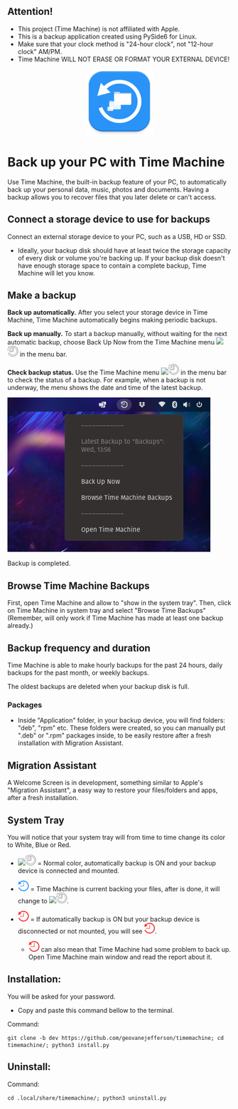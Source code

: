 ## Attention!
* This project (Time Machine) is not affiliated with Apple. 
* This is a backup application created using PySide6 for Linux.
* Make sure that your clock method is "24-hour clock", not "12-hour clock" AM/PM.
* Time Machine WILL NOT ERASE OR FORMAT YOUR EXTERNAL DEVICE!

<p align="center">
  <img width="150" height="150" src="src/icons/backup_150px.png">
 <h1 align="left">Back up your PC with Time Machine</h1>
</p>
Use Time Machine, the built-in backup feature of your PC, to automatically back up your personal data, music, photos and 
documents. Having a backup allows you to recover files that you later delete or can't access.

## Connect a storage device to use for backups
Connect an external storage device to your PC, such as a USB, HD or SSD.

* Ideally, your backup disk should have at least twice the storage capacity of every disk or volume you're backing up. 
If your backup disk doesn't have enough storage space to contain a complete backup, Time Machine will let you know.

## Make a backup
**Back up automatically.** After you select your storage device in Time Machine, Time Machine automatically begins making
periodic backups.

**Back up manually.** To start a backup manually, without waiting for the next automatic backup, choose Back Up Now from
the Time Machine menu ![](src/screenshots/systemtrayicon.png)![systemtrayicon.png](src%2Ficons%2Fsystemtrayicon.png) in 
the menu bar.

**Check backup status.** Use the Time Machine menu ![](src/screenshots/systemtrayicon.png)![systemtrayicon.png](src%2Ficons%2Fsystemtrayicon.png) 
in the menu bar to check the status of a backup. For example, when a backup is not underway, the menu shows the date and 
time of the latest backup.

![](src/screenshots/img_3.png)

Backup is completed.

## Browse Time Machine Backups
First, open Time Machine and allow to "show in the system tray".
Then, click on Time Machine in system tray and select "Browse Time Backups"
(Remember, will only work if Time Machine has made at least one backup already.)


## Backup frequency and duration

Time Machine is able to make hourly backups for the past 24 hours, daily backups for the past month, or weekly backups. 

The oldest backups are deleted when your backup disk is full.

### Packages
* Inside "Application" folder, in your backup device, you will find folders: "deb", "rpm" etc.
These folders were created, so you can manually put ".deb" or ".rpm" packages inside, to be easily restore after a fresh
installation with Migration Assistant.

## Migration Assistant
A Welcome Screen is in development, something similar to Apple's "Migration Assistant", a easy way to restore your 
files/folders and apps, after a fresh installation.

## System Tray 
You will notice that your system tray will from time to time change its color to White, Blue or Red.
* ![](src/screenshots/systemtrayicon.png)![systemtrayicon.png](src%2Ficons%2Fsystemtrayicon.png) = Normal color, 
automatically backup is ON and your backup device is connected and mounted.


* ![systemtrayiconrun.png](src%2Ficons%2Fsystemtrayiconrun.png) = Time Machine is current backing your files, after is done,
it will change to ![](src/screenshots/systemtrayicon.png)![systemtrayicon.png](src%2Ficons%2Fsystemtrayicon.png).


* ![systemtrayiconerror.png](src%2Ficons%2Fsystemtrayiconerror.png) = If automatically backup is ON but your backup device
is disconnected or not mounted, you will see ![systemtrayiconerror.png](src%2Ficons%2Fsystemtrayiconerror.png).
  - ![systemtrayiconerror.png](src%2Ficons%2Fsystemtrayiconerror.png) can also mean that Time Machine had some problem to back up. Open Time Machine main window and 
  read the report about it.

## Installation:
You will be asked for your password.
* Copy and paste this command bellow to the terminal.

Command:

    git clone -b dev https://github.com/geovanejefferson/timemachine; cd timemachine/; python3 install.py


## Uninstall:
Command:

    cd .local/share/timemachine/; python3 uninstall.py
